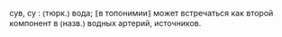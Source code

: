 ---
---

сув, су
: ⦅тюрк.⦆ вода; ⟦в топонимии⟧ может встречаться как второй компонент в ⦅назв.⦆ водных артерий, источников.
